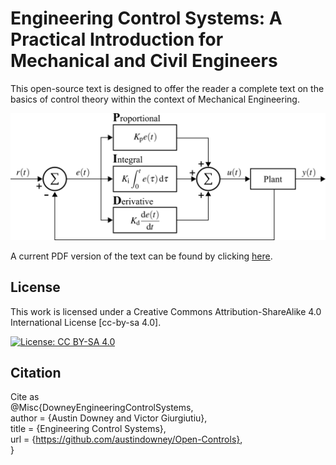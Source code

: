# Engineering Control Systems: A Practical Introduction for Mechanical and Civil Engineers
This open-source text is designed to offer the reader a complete text on the basics of control theory within the context of Mechanical Engineering. 

<p align="center">
<img src="source_material/figures/PID_controller.png" alt="drawing" width="700"/>
</p>
<p align="center">
</p>

A current PDF version of the text can be found by clicking <a href="https://github.com/austindowney/Engineering-Control-Systems/blob/main/Engineering_-_Control_Systems.pdf">here</a>.

## License

This work is licensed under a Creative Commons Attribution-ShareAlike 4.0 International License [cc-by-sa 4.0].

[![License: CC BY-SA 4.0](https://img.shields.io/badge/License-CC_BY--SA_4.0-lightgrey.svg)](https://creativecommons.org/licenses/by-sa/4.0/)

## Citation

Cite as  
@Misc{DowneyEngineeringControlSystems,  
  author = {Austin Downey and Victor Giurgiutiu},  
  title  = {Engineering Control Systems},  
  url    = {https://github.com/austindowney/Open-Controls},  
}  

